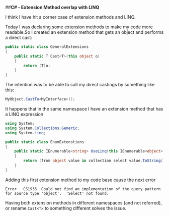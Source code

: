 ##**C# - Extension Method overlap with LINQ**

I think I have hit a corner case of extension methods and LINQ. 

Today I was declaring some extension methods to make my code more readable.So I created an extension method that gets an object and performs a direct cast:

```csharp
public static class GeneralExtensions
{
    public static T Cast<T>(this object o)
    {
    	return (T)o;
    }
}
```

The intention was to be able to call my direct castings by something like this:
```csharp 
MyObject.CastTo<MyInterface>();
```

It happens that in the same namespace I have an extension method that has a LINQ expression
```csharp 
using System;
using System.Collections.Generic;
using System.Linq;

public static class EnumExtenstions
{
	public static IEnumerable<string> UseLinq(this IEnumerable<object> collection)
	{
		return (from object value in collection select value.ToString() ).ToList();
	}
}
```

Adding this first extension method to my code base cause the next error
```
Error	CS1936	Could not find an implementation of the query pattern for source type 'object'.  'Select' not found.	
```

Having both extension methods in different namespaces (and not referred), or rename ```Cast<T>``` to something different solves the issue.

